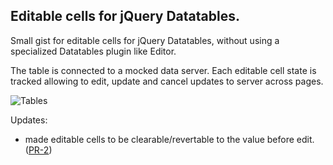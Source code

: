 ## Editable cells for jQuery Datatables.

Small gist for editable cells for jQuery Datatables, without using a specialized Datatables plugin like Editor.

The table is connected to a mocked  data server. Each editable cell state is tracked allowing to edit, update and cancel updates to server across pages. 

![Tables](https://user-images.githubusercontent.com/10284893/103467484-074ed600-4d58-11eb-91c2-906fbbcc7063.gif)

Updates:
- made editable cells to be clearable/revertable to the value before edit.([PR-2](https://github.com/criske/editable-datatable/pull/2))
